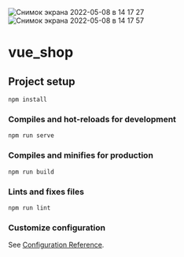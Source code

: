 ![Снимок экрана 2022-05-08 в 14 17 27](https://user-images.githubusercontent.com/82959081/167293882-56937f50-8073-491f-8c97-1932f1e7680a.png)
![Снимок экрана 2022-05-08 в 14 17 57](https://user-images.githubusercontent.com/82959081/167293885-3719470f-8796-4e1a-8051-094a4521f5a0.png)
# vue_shop

## Project setup
```
npm install
```

### Compiles and hot-reloads for development
```
npm run serve
```

### Compiles and minifies for production
```
npm run build
```

### Lints and fixes files
```
npm run lint
```

### Customize configuration
See [Configuration Reference](https://cli.vuejs.org/config/).
